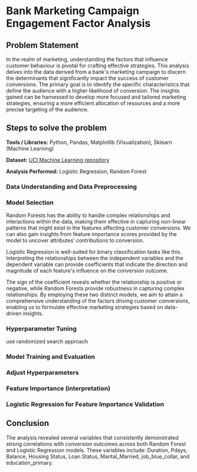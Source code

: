 # Bank Marketing Campaign Engagement Factor Analysis
## Problem Statement
In the realm of marketing, understanding the factors that influence customer behaviour is pivotal for crafting effective strategies. This analysis delves into the data derived from a bank's marketing campaign to discern the determinants that significantly impact the success of customer conversions. The primary goal is to identify the specific characteristics that define the audience with a higher likelihood of conversion. The insights gained can be harnessed to develop more focused and tailored marketing strategies, ensuring a more efficient allocation of resources and a more precise targeting of the audience.
## Steps to solve the problem
**Tools / Libraries:** Python, Pandas, Matplotlib (Visualization), Sklearn (Machine Learning)

**Dataset:** [UCI Machine Learning repository](http://mlr.cs.umass.edu/ml/datasets/Bank+Marketing)

**Analysis Performed:** Logistic Regression, Random Forest

  ### Data Understanding and Data Preprocessing
  ### Model Selection
Random Forests has the ability to handle complex relationships and interactions within the data, making them effective in capturing non-linear patterns that might exist in the features affecting customer conversions. We can also gain insights from feature importance scores provided by the model to uncover attributes’ contributions to conversion.

Logistic Regression is well-suited for binary classification tasks like this. Interpreting the relationships between the independent variables and the dependent variable can provide coefficients that indicate the direction and magnitude of each feature's influence on the conversion outcome. 

The sign of the coefficient reveals whether the relationship is positive or negative, while Random Forests provide robustness in capturing complex relationships. By employing these two distinct models, we aim to attain a comprehensive understanding of the factors driving customer conversions, enabling us to formulate effective marketing strategies based on data-driven insights.
  ### Hyperparameter Tuning
  use randomized search approach
  ### Model Training and Evaluation
  ### Adjust Hyperparameters 
  ### Feature Importance (interpretation)
  ### Logistic Regression for Feature Importance Validation

 ## Conclusion
 The analysis revealed several variables that consistently demonstrated strong correlations with conversion outcomes across both Random Forest and Logistic Regression models. 
 These variables include: Duration, Pdays, Balance, Housing Status, Loan Status, Marital_Married, job_blue_collar, and education_primary.
